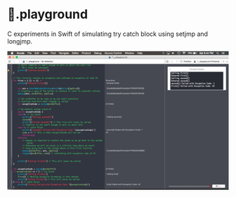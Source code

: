 🔨.playground
=

C experiments in Swift of simulating try catch block using setjmp and longjmp.

![Playground](https://github.com/ankurp/unsafe-swift/blob/master/playground.png)
